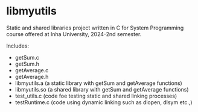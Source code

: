 # libmyutils
Static and shared libraries project written in C for System Programming course offered at Inha University, 2024-2nd semester.

Includes:
  - getSum.c
  - getSum.h
  - getAverage.c
  - getAverage.h
  - libmyutils.a (a static library with getSum and getAverage functions)
  - libmyutils.so (a shared library with getSum and getAverage functions)
  - test_utils.c (code foe testing static and shared linking processes)
  - testRuntime.c (code using dynamic linking such as dlopen, dlsym etc.,)
